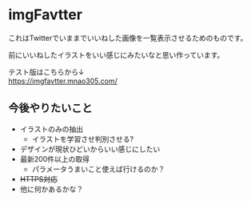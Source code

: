 # imgFavtter
これはTwitterでいままでいいねした画像を一覧表示させるためのものです。

前にいいねしたイラストをいい感じにみたいなと思い作っています。

テスト版はこちらから↓  
https://imgfavtter.mnao305.com/
## 今後やりたいこと
- イラストのみの抽出
	+ イラストを学習させ判別させる?
- デザインが現状ひどいからいい感じにしたい
- 最新200件以上の取得
	+ パラメータうまいこと使えば行けるのか？
- ~~HTTPS対応~~
- 他に何かあるかな？